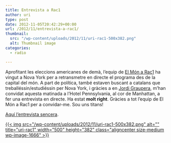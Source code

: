 ```yaml
---
title: Entrevista a Rac1
author: uri
type: post
date: 2012-11-05T20:42:29+00:00
url: /2012/11/entrevista-a-rac1/
thumbnail:
  src: "/wp-content/uploads/2012/11/uri-rac1-500x382.png"
  alt: Thumbnail image
categories:
  - radio

---
```

Aprofitant les eleccions americanes de demà, l&#8217;equip de <a href="http://rac1.org/elmon/" target="_blank">El Món a Rac1</a> ha vingut a Nova York per a retransmetre en directe el programa des de la capital del món. A part de política, també estaven buscant a catalans que treballéssin/estudiéssin per Nova York, i gràcies a en <a href="http://jordigraupera.cat/" target="_blank">Jordi Graupera</a>, m&#8217;han convidat aquesta matinada a l&#8217;Hotel Pennsylvania, al cor de Manhattan, a fer una entrevista en directe. Ha estat **molt right**. Gràcies a tot l&#8217;equip de El Món a Rac1 per a convidar-me. Sou uns titans!

<a href="http://rac1.org/elmon/blog/entrevista-05-11-12-2/" target="_blank">Aquí l&#8217;entrevista sencera</a>.

[{{< img src="/wp-content/uploads/2012/11/uri-rac1-500x382.png" alt="" title="uri-rac1" width="500" height="382" class="aligncenter size-medium wp-image-1666" >}}][1]

 [1]: /wp-content/uploads/2012/11/uri-rac1.png